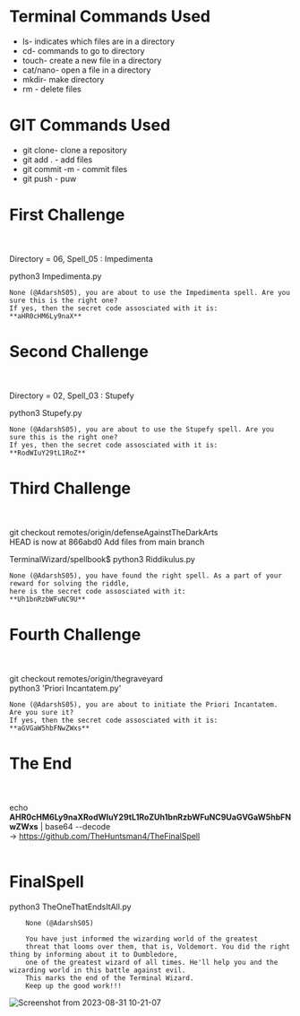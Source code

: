 # Terminal Commands Used

* ls- indicates which files are in a directory
* cd- commands to go to directory
* touch- create a new file in a directory
* cat/nano- open a file in a directory
* mkdir- make directory
* rm - delete files

# GIT Commands Used

* git clone- clone a repository
* git add . - add files 
* git commit -m - commit files
* git push - puw
   
  


# First Challenge<br/><br/>
Directory = 06, Spell_05 : Impedimenta<br/>

python3 Impedimenta.py<br/>


    None (@AdarshS05), you are about to use the Impedimenta spell. Are you sure this is the right one?
    If yes, then the secret code assosciated with it is:
    **aHR0cHM6Ly9naX**

 
# Second Challenge<br/><br/>
Directory = 02, Spell_03 : Stupefy<br/>

python3 Stupefy.py<br/>


    None (@AdarshS05), you are about to use the Stupefy spell. Are you sure this is the right one?
    If yes, then the secret code assosciated with it is:
    **RodWIuY29tL1RoZ**


# Third Challenge<br/><br/>

git checkout remotes/origin/defenseAgainstTheDarkArts<br/>
HEAD is now at 866abd0 Add files from main branch<br/>

TerminalWizard/spellbook$ python3 Riddikulus.py<br/>

    None (@AdarshS05), you have found the right spell. As a part of your reward for solving the riddle,
    here is the secret code assosciated with it: 
    **Uh1bnRzbWFuNC9U**
    


# Fourth Challenge<br/><br/>

git checkout remotes/origin/thegraveyard<br/>
python3 'Priori Incantatem.py' <br/>

    None (@AdarshS05), you are about to initiate the Priori Incantatem. Are you sure it?
    If yes, then the secret code assosciated with it is:
    **aGVGaW5hbFNwZWxs**
    
# The End<br/><br/>
echo **AHR0cHM6Ly9naXRodWIuY29tL1RoZUh1bnRzbWFuNC9UaGVGaW5hbFNwZWxs** | base64 --decode<br/>
 -> https://github.com/TheHuntsman4/TheFinalSpell<br/><br/>

# FinalSpell<br/>
python3 TheOneThatEndsItAll.py<br/>

        None (@AdarshS05)

        You have just informed the wizarding world of the greatest
        threat that looms over them, that is, Voldemort. You did the right thing by informing about it to Dumbledore, 
        one of the greatest wizard of all times. He'll help you and the wizarding world in this battle against evil.
        This marks the end of the Terminal Wizard. 
        Keep up the good work!!!
        
![Screenshot from 2023-08-31 10-21-07](https://github.com/AdarshS05/amfoss-tasks/assets/143167833/ae4692b7-c84a-4833-a405-26ba771ee0f0)



